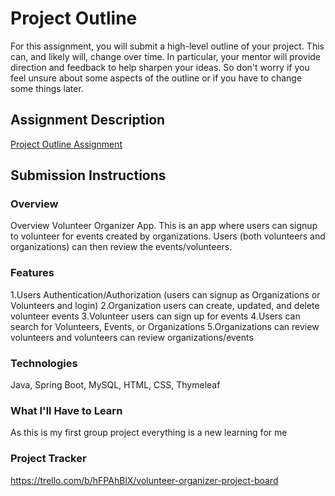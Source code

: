 # Project Outline
For this assignment, you will submit a high-level outline of your project. This can, and likely will, change over time. In particular, your mentor will provide direction and feedback to help sharpen your ideas. So don't worry if you feel unsure about some aspects of the outline or if you have to change some things later.

## Assignment Description
[Project Outline Assignment](https://education.launchcode.org/liftoff/modules/assignments/project-outline)

## Submission Instructions

### Overview
Overview
Volunteer Organizer App. This is an app where users can signup to volunteer for events created by organizations. Users (both volunteers and organizations) can then review the events/volunteers. 
### Features
1.Users Authentication/Authorization (users can signup as Organizations or Volunteers and login)
2.Organization users can create, updated, and delete volunteer events
3.Volunteer users can sign up for events
4.Users can search for Volunteers, Events, or Organizations
5.Organizations can review volunteers and volunteers can review organizations/events
### Technologies
Java, Spring Boot, MySQL, HTML, CSS, Thymeleaf
### What I'll Have to Learn
As this is my first group project everything is a new learning for me
### Project Tracker
https://trello.com/b/hFPAhBlX/volunteer-organizer-project-board
